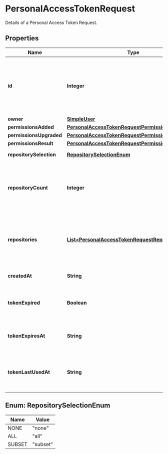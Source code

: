 

# PersonalAccessTokenRequest

Details of a Personal Access Token Request.

## Properties

| Name | Type | Description | Notes |
|------------ | ------------- | ------------- | -------------|
|**id** | **Integer** | Unique identifier of the request for access via fine-grained personal access token. Used as the &#x60;pat_request_id&#x60; parameter in the list and review API calls. |  |
|**owner** | [**SimpleUser**](SimpleUser.md) |  |  |
|**permissionsAdded** | [**PersonalAccessTokenRequestPermissionsAdded**](PersonalAccessTokenRequestPermissionsAdded.md) |  |  |
|**permissionsUpgraded** | [**PersonalAccessTokenRequestPermissionsUpgraded**](PersonalAccessTokenRequestPermissionsUpgraded.md) |  |  |
|**permissionsResult** | [**PersonalAccessTokenRequestPermissionsResult**](PersonalAccessTokenRequestPermissionsResult.md) |  |  |
|**repositorySelection** | [**RepositorySelectionEnum**](#RepositorySelectionEnum) | Type of repository selection requested. |  |
|**repositoryCount** | **Integer** | The number of repositories the token is requesting access to. This field is only populated when &#x60;repository_selection&#x60; is &#x60;subset&#x60;. |  |
|**repositories** | [**List&lt;PersonalAccessTokenRequestRepositoriesInner&gt;**](PersonalAccessTokenRequestRepositoriesInner.md) | An array of repository objects the token is requesting access to. This field is only populated when &#x60;repository_selection&#x60; is &#x60;subset&#x60;. |  |
|**createdAt** | **String** | Date and time when the request for access was created. |  |
|**tokenExpired** | **Boolean** | Whether the associated fine-grained personal access token has expired. |  |
|**tokenExpiresAt** | **String** | Date and time when the associated fine-grained personal access token expires. |  |
|**tokenLastUsedAt** | **String** | Date and time when the associated fine-grained personal access token was last used for authentication. |  |



## Enum: RepositorySelectionEnum

| Name | Value |
|---- | -----|
| NONE | &quot;none&quot; |
| ALL | &quot;all&quot; |
| SUBSET | &quot;subset&quot; |



